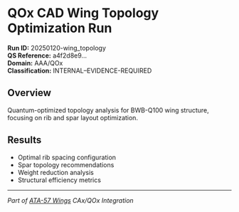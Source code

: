 # QOx CAD Wing Topology Optimization Run

**Run ID:** 20250120-wing_topology  
**QS Reference:** a4f2d8e9…  
**Domain:** AAA/QOx  
**Classification:** INTERNAL–EVIDENCE-REQUIRED

## Overview
Quantum-optimized topology analysis for BWB-Q100 wing structure, focusing on rib and spar layout optimization.

## Results
- Optimal rib spacing configuration
- Spar topology recommendations
- Weight reduction analysis
- Structural efficiency metrics

---
*Part of [ATA-57 Wings](../../../ata/57/README.md) CAx/QOx Integration*